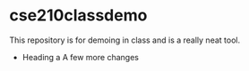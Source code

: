 # cse210classdemo
This repository is for demoing in class and is a really neat tool.

+ Heading a
A few more changes